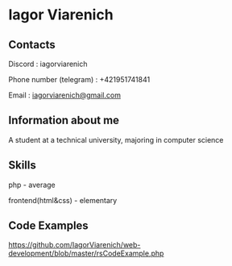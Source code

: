 # Iagor Viarenich
## Contacts 

Discord : iagorviarenich

Phone number (telegram) : +421951741841

Email : iagorviarenich@gmail.com

## Information about me

A student at a technical university, majoring in computer science

## Skills

php - average

frontend(html&css) - elementary

## Code Examples

https://github.com/IagorViarenich/web-development/blob/master/rsCodeExample.php

